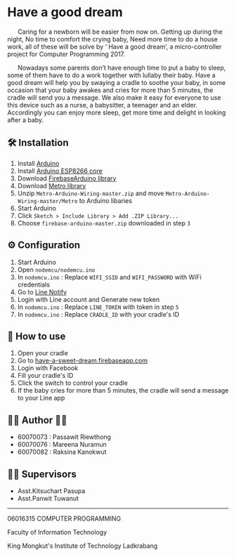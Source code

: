 # Have a good dream
&nbsp;&nbsp;&nbsp;&nbsp;&nbsp;&nbsp;Caring for a newborn will be easier from now on. Getting up during the night, No time to comfort the crying baby, Need more time to do a house work, all of these will be solve by ‘ Have a good dream’,  a micro-controller project for Computer Programming 2017.

&nbsp;&nbsp;&nbsp;&nbsp;&nbsp;&nbsp;Nowadays some parents don’t have enough time to put a baby to sleep, some of them have to do a work together with lullaby their baby. Have a good dream will help you by swaying a cradle to soothe your baby, in some occasion that your baby awakes and cries for more than 5 minutes, the cradle will send you a message. We also make it easy for everyone to use this device such as a nurse, a babysitter, a teenager and an elder. Accordingly you can enjoy more sleep, get more time and delight in looking after a baby. 

##  🛠 Installation
1.  Install  [Arduino](https://www.arduino.cc/en/Main/Software)
2.  Install  [Arduino ESP8266 core](https://github.com/esp8266/Arduino#installing-with-boards-manager)
3.  Download  [FirebaseArduino library](https://github.com/googlesamples/firebase-arduino/archive/master.zip)
4. Download  [Metro library](https://github.com/thomasfredericks/Metro-Arduino-Wiring/archive/master.zip)
5. Unzip `Metro-Arduino-Wiring-master.zip` and move `Metro-Arduino-Wiring-master/Metro` to Arduino libaries
6.  Start Arduino
7.  Click  `Sketch > Include Library > Add .ZIP Library...`
8.  Choose  `firebase-arduino-master.zip` downloaded in step  `3`

## ⚙️ Configuration
1.  Start Arduino
2. Open `nodemcu/nodemcu.ino`
3. In `nodemcu.ino` : Replace `WIFI_SSID` and `WIFI_PASSWORD` with WiFi credentials
4. Go to [Line Notify](https://notify-bot.line.me/th/)
5. Login with Line account and Generate new token
6. In `nodemcu.ino` : Replace `LINE_TOKEN` with token in step `5`
7. In `nodemcu.ino` : Replace `CRADLE_ID` with your cradle's ID

##  📖 How to use
 1. Open your cradle
 2. Go to [have-a-sweet-dream.firebaseapp.com](https://have-a-sweet-dream.firebaseapp.com)
 3. Login with Facebook
 4. Fill your cradle's ID
 5. Click the switch to control your cradle
 6. If the baby cries for more than 5 minutes, the cradle will send a message to your Line app

## 👩‍💻 Author 👨‍💻

 - 60070073 : Passawit Riewthong
 - 60070076 : Mareena Nuramun
 - 60070082 : Raksina Kanokwut

## 👨‍🏫 Supervisors
 -   Asst.Kitsuchart Pasupa
 -   Asst.Panwit Tuwanut

---
06016315 COMPUTER PROGRAMMING

Faculty of Information Technology

King Mongkut's Institute of Technology Ladkrabang

